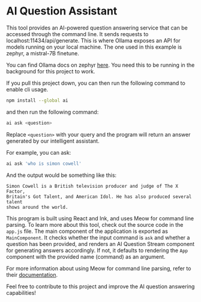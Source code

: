 # AI Question Assistant

This tool provides an AI-powered question answering service that can be accessed
 through the command line. It sends requests to localhost:11434/api/generate. This is where Ollama exposes an API for models running on your local machine. The one used in this example is zephyr, a mistral-7B finetune. 

You can find Ollama docs on zephyr [here](https://ollama.ai/library/zephyr). You need this to be running in the background for this project to work.

If you pull this project down, you can then run the following command to enable cli usage.
```sh
npm install --global ai
```
and then run the following command:

```sh
ai ask <question>
```

Replace `<question>` with your query and the program will return an answer
generated by our intelligent assistant.

For example, you can ask:

```sh
ai ask 'who is simon cowell'
```

And the output would be something like this:

```text
Simon Cowell is a British television producer and judge of The X Factor,
Britain's Got Talent, and American Idol. He has also produced several talent
shows around the world.
```

This program is built using React and Ink, and uses Meow for command line
parsing. To learn more about this tool, check out the source code in the
`app.js` file. The main component of the application is exported as
`MainComponent`. It checks whether the input command is `ask` and whether a
question has been provided, and renders an AI Question Stream component for
generating answers accordingly. If not, it defaults to rendering the `App`
component with the provided name (command) as an argument.

For more information about using Meow for command line parsing, refer to their
[documentation](https://github.com/klauscfhq/meow#readme).

Feel free to contribute to this project and improve the AI question answering
capabilities!
